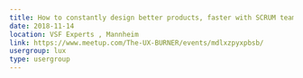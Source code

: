 ```yaml
---
title: How to constantly design better products, faster with SCRUM teams
date: 2018-11-14
location: VSF Experts , Mannheim
link: https://www.meetup.com/The-UX-BURNER/events/mdlxzpyxpbsb/
usergroup: lux
type: usergroup
---
```

